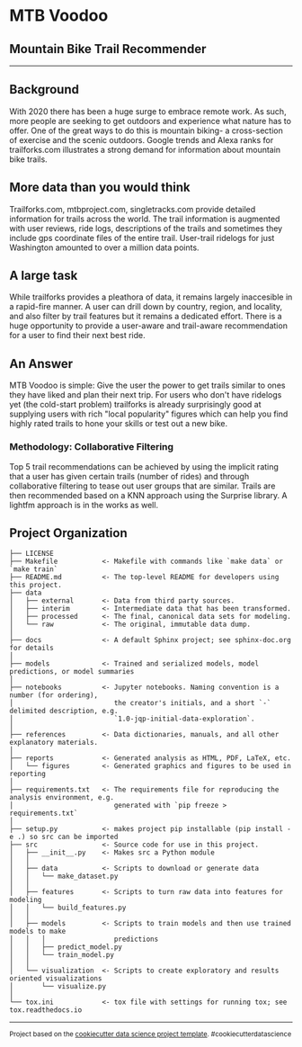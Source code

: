 # MTB Voodoo
## Mountain Bike Trail Recommender
------------
## Background
With 2020 there has been a huge surge to embrace remote work. As such, more people are seeking to get outdoors and experience what nature has to offer. One of the great ways to do this is mountain biking- a cross-section of exercise and the scenic outdoors. Google trends and Alexa ranks for trailforks.com illustrates a strong demand for information about mountain bike trails. 

## More data than you would think
Trailforks.com, mtbproject.com, singletracks.com provide detailed information for trails across the world. The trail information is augmented with user reviews, ride logs, descriptions of the trails and sometimes they include gps coordinate files of the entire trail. User-trail ridelogs for just Washington amounted to over a million data points.

## A large task
While trailforks provides a pleathora of data, it remains largely inaccesible in a rapid-fire manner. A user can drill down by country, region, and locality, and also filter by trail features but it remains a dedicated effort. There is a huge opportunity to provide a user-aware and trail-aware recommendation for a user to find their next best ride. 

## An Answer
MTB Voodoo is simple: Give the user the power to get trails similar to ones they have liked and plan their next trip. For users who don't have ridelogs yet (the cold-start problem) trailforks is already surprisingly good at supplying users with rich "local popularity" figures which can help you find highly rated trails to hone your skills or test out a new bike.

### Methodology: Collaborative Filtering
Top 5 trail recommendations can be achieved by using the implicit rating that a user has given certain trails (number of rides) and through collaborative filtering to tease out user groups that are similar. Trails are then recommended based on a KNN approach using the Surprise library. A lightfm approach is in the works as well.


Project Organization
------------

    ├── LICENSE
    ├── Makefile           <- Makefile with commands like `make data` or `make train`
    ├── README.md          <- The top-level README for developers using this project.
    ├── data
    │   ├── external       <- Data from third party sources.
    │   ├── interim        <- Intermediate data that has been transformed.
    │   ├── processed      <- The final, canonical data sets for modeling.
    │   └── raw            <- The original, immutable data dump.
    │
    ├── docs               <- A default Sphinx project; see sphinx-doc.org for details
    │
    ├── models             <- Trained and serialized models, model predictions, or model summaries
    │
    ├── notebooks          <- Jupyter notebooks. Naming convention is a number (for ordering),
    │                         the creator's initials, and a short `-` delimited description, e.g.
    │                         `1.0-jqp-initial-data-exploration`.
    │
    ├── references         <- Data dictionaries, manuals, and all other explanatory materials.
    │
    ├── reports            <- Generated analysis as HTML, PDF, LaTeX, etc.
    │   └── figures        <- Generated graphics and figures to be used in reporting
    │
    ├── requirements.txt   <- The requirements file for reproducing the analysis environment, e.g.
    │                         generated with `pip freeze > requirements.txt`
    │
    ├── setup.py           <- makes project pip installable (pip install -e .) so src can be imported
    ├── src                <- Source code for use in this project.
    │   ├── __init__.py    <- Makes src a Python module
    │   │
    │   ├── data           <- Scripts to download or generate data
    │   │   └── make_dataset.py
    │   │
    │   ├── features       <- Scripts to turn raw data into features for modeling
    │   │   └── build_features.py
    │   │
    │   ├── models         <- Scripts to train models and then use trained models to make
    │   │   │                 predictions
    │   │   ├── predict_model.py
    │   │   └── train_model.py
    │   │
    │   └── visualization  <- Scripts to create exploratory and results oriented visualizations
    │       └── visualize.py
    │
    └── tox.ini            <- tox file with settings for running tox; see tox.readthedocs.io


--------

<p><small>Project based on the <a target="_blank" href="https://drivendata.github.io/cookiecutter-data-science/">cookiecutter data science project template</a>. #cookiecutterdatascience</small></p>

